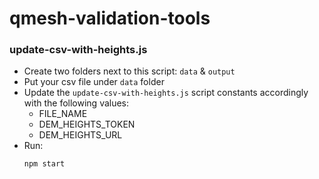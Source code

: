 # qmesh-validation-tools

### update-csv-with-heights.js

- Create two folders next to this script: `data` & `output`  
- Put your csv file under `data` folder  
- Update the `update-csv-with-heights.js` script constants accordingly with the following values:  
  - FILE_NAME
  - DEM_HEIGHTS_TOKEN
  - DEM_HEIGHTS_URL  
- Run:
  ```
  npm start
  ```